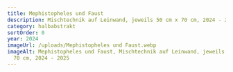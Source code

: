 ```yaml
---
title: Mephistopheles und Faust
description: Mischtechnik auf Leinwand, jeweils 50 cm x 70 cm, 2024 - 2025
category: halbabstrakt
sortOrder: 0
year: 2024
imageUrl: /uploads/Mephistopheles und Faust.webp
imageAlt: Mephistopheles und Faust, Mischtechnik auf Leinwand, jeweils 50 cm x
  70 cm, 2024 - 2025
---
```

